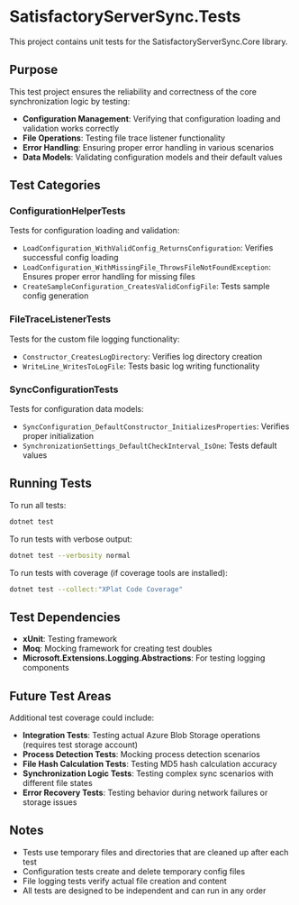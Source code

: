 # SatisfactoryServerSync.Tests

This project contains unit tests for the SatisfactoryServerSync.Core library.

## Purpose

This test project ensures the reliability and correctness of the core synchronization logic by testing:

- **Configuration Management**: Verifying that configuration loading and validation works correctly
- **File Operations**: Testing file trace listener functionality
- **Error Handling**: Ensuring proper error handling in various scenarios
- **Data Models**: Validating configuration models and their default values

## Test Categories

### ConfigurationHelperTests
Tests for configuration loading and validation:
- `LoadConfiguration_WithValidConfig_ReturnsConfiguration`: Verifies successful config loading
- `LoadConfiguration_WithMissingFile_ThrowsFileNotFoundException`: Ensures proper error handling for missing files
- `CreateSampleConfiguration_CreatesValidConfigFile`: Tests sample config generation

### FileTraceListenerTests
Tests for the custom file logging functionality:
- `Constructor_CreatesLogDirectory`: Verifies log directory creation
- `WriteLine_WritesToLogFile`: Tests basic log writing functionality

### SyncConfigurationTests
Tests for configuration data models:
- `SyncConfiguration_DefaultConstructor_InitializesProperties`: Verifies proper initialization
- `SynchronizationSettings_DefaultCheckInterval_IsOne`: Tests default values

## Running Tests

To run all tests:
```bash
dotnet test
```

To run tests with verbose output:
```bash
dotnet test --verbosity normal
```

To run tests with coverage (if coverage tools are installed):
```bash
dotnet test --collect:"XPlat Code Coverage"
```

## Test Dependencies

- **xUnit**: Testing framework
- **Moq**: Mocking framework for creating test doubles
- **Microsoft.Extensions.Logging.Abstractions**: For testing logging components

## Future Test Areas

Additional test coverage could include:
- **Integration Tests**: Testing actual Azure Blob Storage operations (requires test storage account)
- **Process Detection Tests**: Mocking process detection scenarios
- **File Hash Calculation Tests**: Testing MD5 hash calculation accuracy
- **Synchronization Logic Tests**: Testing complex sync scenarios with different file states
- **Error Recovery Tests**: Testing behavior during network failures or storage issues

## Notes

- Tests use temporary files and directories that are cleaned up after each test
- Configuration tests create and delete temporary config files
- File logging tests verify actual file creation and content
- All tests are designed to be independent and can run in any order

